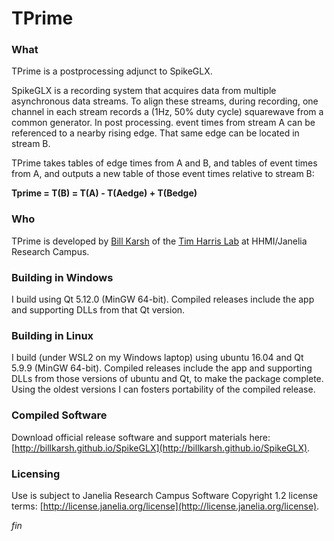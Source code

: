 TPrime
======

### What

TPrime is a postprocessing adjunct to SpikeGLX.

SpikeGLX is a recording system that acquires data from multiple asynchronous
data streams. To align these streams, during recording, one channel in each
stream records a (1Hz, 50% duty cycle) squarewave from a common generator.
In post processing. event times from stream A can be referenced to a nearby
rising edge. That same edge can be located in stream B.

TPrime takes tables of edge times from A and B, and tables of event times
from A, and outputs a new table of those event times relative to stream B:

**Tprime = T(B) = T(A) - T(Aedge) + T(Bedge)**

### Who

TPrime is developed by [Bill Karsh](https://www.janelia.org/people/bill-karsh)
of the [Tim Harris Lab](https://www.janelia.org/lab/harris-lab-apig) at
HHMI/Janelia Research Campus.

### Building in Windows

I build using Qt 5.12.0 (MinGW 64-bit). Compiled releases include the
app and supporting DLLs from that Qt version.

### Building in Linux

I build (under WSL2 on my Windows laptop) using ubuntu 16.04 and Qt
5.9.9 (MinGW 64-bit). Compiled releases include the app and supporting
DLLs from those versions of ubuntu and Qt, to make the package complete.
Using the oldest versions I can fosters portability of the compiled release.

### Compiled Software

Download official release software and support materials here:
[http://billkarsh.github.io/SpikeGLX](http://billkarsh.github.io/SpikeGLX).

### Licensing

Use is subject to Janelia Research Campus Software Copyright 1.2 license terms:
[http://license.janelia.org/license](http://license.janelia.org/license).


_fin_

